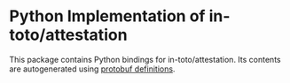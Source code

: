 # Python Implementation of in-toto/attestation

This package contains Python bindings for in-toto/attestation. Its contents are
autogenerated using
[protobuf definitions](https://github.com/in-toto/attestation/tree/main/protos).